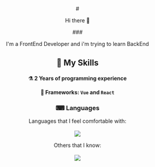 <div align="center">

  #<p> 
   Hi there 👋 
  </p>

  ###<p> 
   I'm a FrontEnd Developer and i'm trying to learn BackEnd 
  </p>

  ## 🔨 My Skills
  #### ⚗ 2 Years of programming experience
  #### 🧰 Frameworks: `Vue` and `React`

  ### ⌨ Languages
   Languages that I feel comfortable with: <br> <br>
  <img src="https://skillicons.dev/icons?i=html,css&theme=dark">

   Others that I know: <br> <br>
  <img src="https://skillicons.dev/icons?i=js,ts,py&theme=dark">
  
</div>
